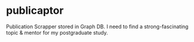 # publicaptor
Publication Scrapper stored in Graph DB. I need to find a strong-fascinating topic &amp; mentor for my postgraduate study.
